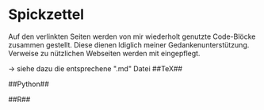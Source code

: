 # Spickzettel
 
Auf den verlinkten Seiten werden von mir wiederholt genutzte Code-Blöcke zusammen gestellt. Diese dienen ldiglich meiner Gedankenunterstützung. Verweise zu nützlichen Webseiten werden mit eingepflegt.

-> siehe dazu die entsprechene ".md" Datei
##TeX##

##Python##

##R##

